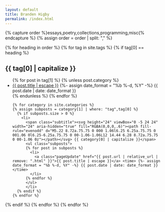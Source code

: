 ```yaml
---
layout: default
title: Branden Higby
permalink: /index.html
---
```


{% capture order %}essays,poetry,collections,programming,misc{% endcapture %}
{% assign order = order | split: "," %}

{% for heading in order %}
{% for tag in site.tags %}
{% if tag[0] == heading %}

  <h2 class="postTitle">{{ tag[0] | capitalize }}</h2>
  <ul class="posts">
    {% for post in tag[1] %}
      {% unless post.category %}
        <li>
          <a class="pageUpdate" href="{{ post.url | relative_url | remove: ".html" }}">{{ post.title | escape }}</a> <time> {%- assign date_format = "%b %-d, %Y" -%} {{ post.date | date: date_format }}</time>
        </li>
      {% endunless %}
    {% endfor %}


    {% for category in site.categories %}
    {% assign subposts = category[1] | where: "tag",tag[0] %}
      {% if subposts.size > 0 %}
        <li>
          <span class="subtitle"><svg height="24" viewBox="0 -5 24 24" width="24" aria-hidden="true" fill="RGBA(0,0,0,.6)"><path fill-rule="evenodd" d="M5.22 8.72a.75.75 0 000 1.06l6.25 6.25a.75.75 0 001.06 0l6.25-6.25a.75.75 0 00-1.06-1.06L12 14.44 6.28 8.72a.75.75 0 00-1.06 0z"></path></svg> {{ category[0] | capitalize }}</span>
          <ul class="subposts">
          {% for post in subposts %}
            <li>
              <a class="pageUpdate" href="{{ post.url | relative_url | remove: ".html" }}">{{ post.title | escape }}</a> <time> {%- assign date_format = "%b %-d, %Y" -%} {{ post.date | date: date_format }}</time>
            </li>
          {% endfor %}
          </ul>
          </li>
      {% endif %}
    {% endfor %}
  </ul>
  {% endif %}
{% endfor %}
{% endfor %}
